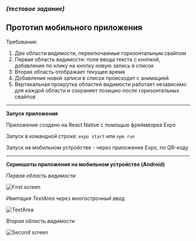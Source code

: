 ### *(тестовое задание)* 
## Прототип мобильного приложения

Требования:
1. Две области видимости, переключаемые горизонтальным свайпом
2. Первая область видимости: поле ввода текста с кнопкой, добавление по клику на кнопку новую запись в список
3. Вторая область отображает текущее время
4. Добавление новой записи в список происходит с анимацией
5. Вертикальная прокрутка областей видимости работает независимо для каждой области и сохраняет позицию после горизонтальных свайпов

___

**Запуск приложения**

Приложение создано на React Native с помощью фреймворка Expo

Запуск в командной строке:
`expo start` или `npm run`

Запуск на мобильном устройстве - через приложение Expo, по QR-коду

___

**Скриншоты приложения на мобильном устройстве (Android)**

*Первая область видимости*

![First screen](https://sun9-43.userapi.com/impg/igW5oGoLw_0KLGRl3u8Egw5PwJCrRNF7A6Jl4g/GD8VnF175nk.jpg?size=369x800&quality=96&sign=a2855f4120ea4cdd963ce3d99e3c0252&type=album)


*Имитация TextArea через многострочный ввод*

![TextArea](https://sun9-39.userapi.com/impg/QMW_Y633UXDVKOsJvX0AkOOijCmwa33lNlUmWw/8ereFfi9_GI.jpg?size=369x800&quality=96&sign=4de60453c2b19d692f5eebad3af636a8&type=album)


*Вторая область видимости*

![Second screen](https://sun9-30.userapi.com/impg/5U8I6sOYSu0YcmBp3W_2bQH4c6lStrxIkYdH8Q/mHqrbabnyaI.jpg?size=369x800&quality=96&sign=5fe4c6d9dc3c1fbd034318212c01944e&type=album)

